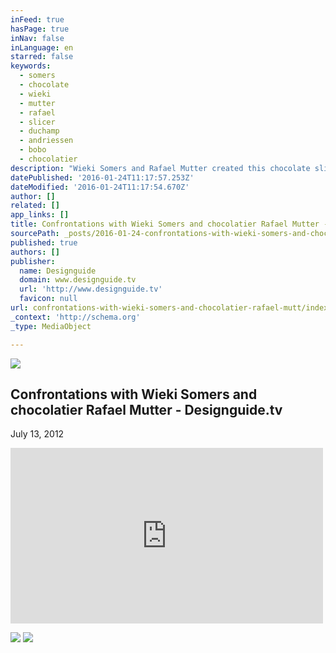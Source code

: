 ```yaml
---
inFeed: true
hasPage: true
inNav: false
inLanguage: en
starred: false
keywords:
  - somers
  - chocolate
  - wieki
  - mutter
  - rafael
  - slicer
  - duchamp
  - andriessen
  - bobo
  - chocolatier
description: "Wieki Somers and Rafael Mutter created this chocolate slicer, inspired by Marcel Duchamp's chocolate grinder. Each block of chocolate weighs over 100 kg, and when thinly sliced they reveal patterns in the form of African bobo (cocoa pickers believe they have special powers for a good harvest) masks."
datePublished: '2016-01-24T11:17:57.253Z'
dateModified: '2016-01-24T11:17:54.670Z'
author: []
related: []
app_links: []
title: Confrontations with Wieki Somers and chocolatier Rafael Mutter - Designguide.tv
sourcePath: _posts/2016-01-24-confrontations-with-wieki-somers-and-chocolatier-rafael-mutt.md
published: true
authors: []
publisher:
  name: Designguide
  domain: www.designguide.tv
  url: 'http://www.designguide.tv'
  favicon: null
url: confrontations-with-wieki-somers-and-chocolatier-rafael-mutt/index.html
_context: 'http://schema.org'
_type: MediaObject

---
```

![](https://the-grid-user-content.s3-us-west-2.amazonaws.com/ba25b0eb-93ee-4f12-b170-d8ed38eb7bd5.jpg)

<article style=""><h1>Confrontations with Wieki Somers and chocolatier Rafael Mutter - Designguide.tv</h1><p>July 13, 2012</p></article>

<iframe src="https://player.vimeo.com/video/44366737?color=ffffff&amp;title=0&amp;byline=0&amp;portrait=0" width="500" height="281" frameborder="0" webkitallowfullscreen="webkitallowfullscreen" mozallowfullscreen="mozallowfullscreen" allowfullscreen="allowfullscreen" style=""></iframe>

![](https://the-grid-user-content.s3-us-west-2.amazonaws.com/940ff3b1-ca91-4cd2-bc6f-2b277b82d8b1.jpg)
![](https://the-grid-user-content.s3-us-west-2.amazonaws.com/43eb7103-b3c6-47cb-b05f-7a4f8f583ff1.jpg)